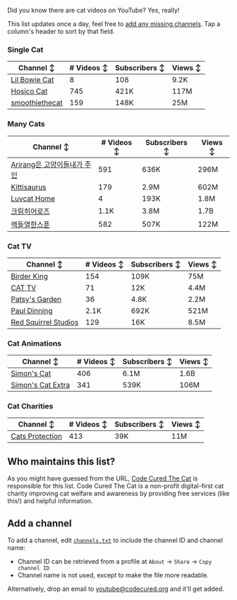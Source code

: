 Did you know there are cat videos on YouTube? Yes, really!

This list updates once a day, feel free to [add any missing channels](#add-a-channel). Tap a column's header to sort by that field.


### Single Cat

| Channel ↕ | # Videos ↕ | Subscribers ↕ | Views ↕ |
| --- | --- | --- | --- |
| [Lil Bowie Cat](https://youtube.com/@lilbowiecat9121) | 8 | 108 | 9.2K |
| [Hosico Cat](https://youtube.com/@hosico_cat) | 745 | 421K | 117M |
| [smoothiethecat](https://youtube.com/@smoothiethecat) | 159 | 148K | 25M |

### Many Cats

| Channel ↕ | # Videos ↕ | Subscribers ↕ | Views ↕ |
| --- | --- | --- | --- |
| [Arirang은 고양이들내가 주인](https://youtube.com/@arirang3) | 591 | 636K | 296M |
| [Kittisaurus](https://youtube.com/@kittisaurus) | 179 | 2.9M | 602M |
| [Luvcat Home](https://youtube.com/@claireluvcat) | 4 | 193K | 1.8M |
| [크림히어로즈](https://youtube.com/@creamheros) | 1.1K | 3.8M | 1.7B |
| [랙돌열한스푼](https://youtube.com/@unboxingragdolls) | 582 | 507K | 122M |

### Cat TV

| Channel ↕ | # Videos ↕ | Subscribers ↕ | Views ↕ |
| --- | --- | --- | --- |
| [Birder King](https://youtube.com/@birderking) | 154 | 109K | 75M |
| [CAT TV](https://youtube.com/@cattvgames) | 71 | 12K | 4.4M |
| [Patsy's Garden](https://youtube.com/@patsysgarden) | 36 | 4.8K | 2.2M |
| [Paul Dinning](https://youtube.com/@pauldinningwildlifeincornwall) | 2.1K | 692K | 521M |
| [Red Squirrel Studios](https://youtube.com/@redsquirrelstudios) | 129 | 16K | 8.5M |

### Cat Animations

| Channel ↕ | # Videos ↕ | Subscribers ↕ | Views ↕ |
| --- | --- | --- | --- |
| [Simon's Cat](https://youtube.com/@simonscat) | 406 | 6.1M | 1.6B |
| [Simon's Cat Extra](https://youtube.com/@simonscatextra) | 341 | 539K | 106M |

### Cat Charities

| Channel ↕ | # Videos ↕ | Subscribers ↕ | Views ↕ |
| --- | --- | --- | --- |
| [Cats Protection](https://youtube.com/@catsprotection) | 413 | 39K | 11M |


## Who maintains this list?

As you might have guessed from the URL, [Code Cured The Cat](https://codecured.org) is responsible for this list. Code Cured The Cat is a non-profit digital-first cat charity improving cat welfare and awareness by providing free services (like this!) and helpful information.

## Add a channel

To add a channel, edit [`channels.txt`](https://github.com/CodeCured/YouTubeIsForCats/blob/main/automation/channels.txt) to include the channel ID and channel name:
* Channel ID can be retrieved from a profile at `About` -> `Share` -> `Copy channel ID`
* Channel name is not used, except to make the file more readable.

Alternatively, drop an email to [youtube@codecured.org](mailto:youtube@codecured.org) and it'll get added.
